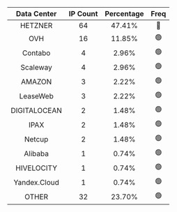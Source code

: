 | Data Center | IP Count | Percentage | Freq |
|:------------:|:--------:|:-----------:|:-----:|
| HETZNER | 64 | 47.41% | 🔴 |
| OVH | 16 | 11.85% | 🟢 |
| Contabo | 4 | 2.96% | 🟢 |
| Scaleway | 4 | 2.96% | 🟢 |
| AMAZON | 3 | 2.22% | 🟢 |
| LeaseWeb | 3 | 2.22% | 🟢 |
| DIGITALOCEAN | 2 | 1.48% | 🟢 |
| IPAX | 2 | 1.48% | 🟢 |
| Netcup | 2 | 1.48% | 🟢 |
| Alibaba | 1 | 0.74% | 🟢 |
| HIVELOCITY | 1 | 0.74% | 🟢 |
| Yandex.Cloud | 1 | 0.74% | 🟢 |
| OTHER | 32 | 23.70% | 🟢 |